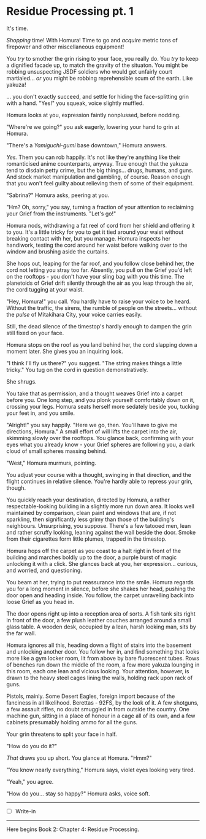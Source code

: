 # Residue Processing pt. 1

It's time.

*Shopping* time! With Homura! Time to go and *acquire* metric tons of firepower and other miscellaneous equipment!

You *try* to smother the grin rising to your face, you really do. You *try* to keep a dignified facade up, to match the gravity of the situaton. You might be robbing unsuspecting JSDF soldiers who would get unfairly court martialed... *or* you might be robbing reprehensible scum of the earth. Like yakuza!

... you don't exactly succeed, and settle for hiding the face-splitting grin with a hand. "Yes!" you squeak, voice slightly muffled.

Homura looks at you, expression faintly nonplussed, before nodding.

"Where're we going?" you ask eagerly, lowering your hand to grin at Homura.

"There's a *Yamiguchi-gumi* base downtown," Homura answers.

*Yes.* Them you can rob happily. It's not like they're anything like their romanticised anime counterparts, anyway. True enough that the yakuza tend to disdain petty crime, but the big things... drugs, humans, and guns. And stock market manipulation and gambling, of course. Reason enough that you won't feel guilty about relieving them of some of their equipment.

"Sabrina?" Homura asks, peering at you.

"Hm? Oh, sorry," you say, turning a fraction of your attention to reclaiming your Grief from the instruments. "Let's go!"

Homura nods, withdrawing a fat reel of cord from her shield and offering it to you. It's a little tricky for you to get it tied around your waist without breaking contact with her, but you manage. Homura inspects her handiwork, testing the cord around her waist before walking over to the window and brushing aside the curtains.

She hops out, leaping for the far roof, and you follow close behind her, the cord not letting you stray too far. Absently, you pull on the Grief you'd left on the rooftops - you don't have your sling bag with you this time. The planetoids of Grief drift silently through the air as you leap through the air, the cord tugging at your waist.

"Hey, Homura!" you call. You hardly have to raise your voice to be heard. Without the traffic, the sirens, the rumble of people on the streets... without the *pulse* of Mitakihara City, your voice carries easily.

Still, the dead silence of the timestop's hardly enough to dampen the grin still fixed on your face.

Homura stops on the roof as you land behind her, the cord slapping down a moment later. She gives you an inquiring look.

"I think I'll fly us there?" you suggest. "The string makes things a little tricky." You tug on the cord in question demonstratively.

She shrugs.

You take that as permission, and a thought weaves Grief into a carpet before you. One long step, and you plonk yourself comfortably down on it, crossing your legs. Homura seats herself more sedately beside you, tucking your feet in, and you smile.

"Alright!" you say happily. "Here we go, then. You'll have to give me directions, Homura." A small effort of will lifts the carpet into the air, skimming slowly over the rooftops. You glance back, confirming with your eyes what you already know - your Grief spheres are following you, a dark cloud of small spheres massing behind.

"West," Homura murmurs, pointing.

You adjust your course with a thought, swinging in that direction, and the flight continues in relative silence. You're hardly able to repress your grin, though.

You quickly reach your destination, directed by Homura, a rather respectable-looking building in a slightly more run down area. It looks well maintained by comparison, clean paint and windows that are, if not sparkling, then significantly less grimy than those of the building's neighbours. Unsurprising, you suppose. There's a few tatooed men, lean and rather scruffy looking, leaning against the wall beside the door. Smoke from their cigarettes form little plumes, trapped in the timestop.

Homura hops off the carpet as you coast to a halt right in front of the building and marches boldly up to the door, a purple burst of magic unlocking it with a click. She glances back at you, her expression... curious, and worried, and questioning.

You beam at her, trying to put reassurance into the smile. Homura regards you for a long moment in silence, before she shakes her head, pushing the door open and heading inside. You follow, the carpet unravelling back into loose Grief as you head in.

The door opens right up into a reception area of sorts. A fish tank sits right in front of the door, a few plush leather couches arranged around a small glass table. A wooden desk, occupied by a lean, harsh looking man, sits by the far wall.

Homura ignores all this, heading down a flight of stairs into the basement and unlocking another door. You follow her in, and find something that looks more like a gym locker room, lit from above by bare fluorescent tubes. Rows of benches run down the middle of the room, a few more yakuza lounging in this room, each one lean and vicious looking. Your attention, however, is drawn to the heavy steel cages lining the walls, holding rack upon rack of guns.

Pistols, mainly. Some Desert Eagles, foreign import because of the fanciness in all likelihood. Berettas - 92FS, by the look of it. A few shotguns, a few assault rifles, no doubt smuggled in from outside the country. One machine gun, sitting in a place of honour in a cage all of its own, and a few cabinets presumably holding ammo for all the guns.

Your grin threatens to split your face in half.

"How do you do it?"

*That* draws you up short. You glance at Homura. "Hmm?"

"You know nearly everything," Homura says, violet eyes looking very tired.

"Yeah," you agree.

"How do you... stay so happy?" Homura asks, voice soft.

---

- [ ] Write-in

---

Here begins Book 2: Chapter 4: Residue Processing.
